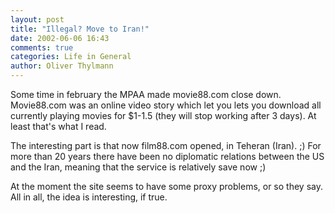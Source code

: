 ```yaml
---
layout: post
title: "Illegal? Move to Iran!"
date: 2002-06-06 16:43
comments: true
categories: Life in General
author: Oliver Thylmann
---
```



Some time in february the MPAA made movie88.com close down. Movie88.com was an online video story which let you lets you download all currently playing movies for $1-1.5 (they will stop working after 3 days). At least that's what I read.

The interesting part is that now film88.com opened, in Teheran (Iran). ;) For more than 20 years there have been no diplomatic relations between the US and the Iran, meaning that the service is relatively save now ;)

At the moment the site seems to have some proxy problems, or so they say. All in all, the idea is interesting, if true.


